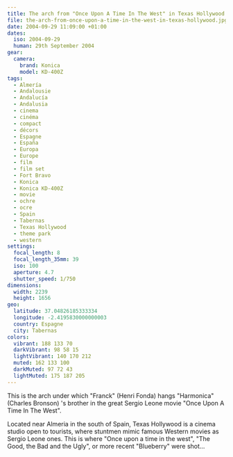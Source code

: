 ```yaml
---
title: The arch from "Once Upon A Time In The West" in Texas Hollywood
file: the-arch-from-once-upon-a-time-in-the-west-in-texas-hollywood.jpg
date: 2004-09-29 11:09:00 +01:00
dates:
  iso: 2004-09-29
  human: 29th September 2004
gear:
  camera:
    brand: Konica
    model: KD-400Z
tags:
  - Almería
  - Andalousie
  - Andalucía
  - Andalusia
  - cinema
  - cinéma
  - compact
  - décors
  - Espagne
  - España
  - Europa
  - Europe
  - film
  - film set
  - Fort Bravo
  - Konica
  - Konica KD-400Z
  - movie
  - ochre
  - ocre
  - Spain
  - Tabernas
  - Texas Hollywood
  - theme park
  - western
settings:
  focal_length: 8
  focal_length_35mm: 39
  iso: 100
  aperture: 4.7
  shutter_speed: 1/750
dimensions:
  width: 2239
  height: 1656
geo:
  latitude: 37.04826185333334
  longitude: -2.4195830000000003
  country: Espagne
  city: Tabernas
colors:
  vibrant: 188 133 70
  darkVibrant: 98 58 15
  lightVibrant: 140 170 212
  muted: 162 133 100
  darkMuted: 97 72 43
  lightMuted: 175 187 205
---
```


This is the arch under which "Franck" (Henri Fonda) hangs "Harmonica" (Charles Bronson) 's brother in the great Sergio Leone movie  "Once Upon A Time In The West".

Located near Almeria in the south of Spain, Texas Hollywood is a cinema studio open to tourists, where stuntmen mimic famous Western movies as Sergio Leone ones. This is where "Once upon a time in the west", "The Good, the Bad and the Ugly", or more recent "Blueberry" were shot...

